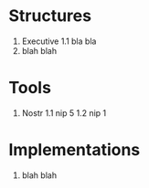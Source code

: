 # Structures 
1. Executive 
1.1 bla bla
2. blah blah 

# Tools 
1. Nostr
1.1 nip 5
1.2 nip 1 

# Implementations
1. blah blah 